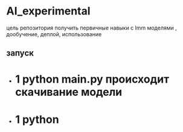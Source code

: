 # AI_experimental
цель репозитория получить первичные навыки с lmm моделями , дообучение, деплой, использование


## запуск
- # 1 python main.py происходит скачивание модели
- # 1 python 